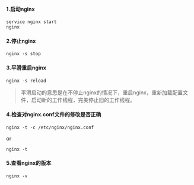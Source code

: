 #### 1.启动nginx

``` shell
service nginx start
nginx
```

#### 2.停止nginx

```
nginx -s stop
```

#### 3.平滑重启nginx

```
nginx -s reload
```

> 平滑启动的意思是在不停止nginx的情况下，重启nginx，重新加载配置文件，启动新的工作线程，完美停止旧的工作线程。

#### 4.检查对nginx.conf文件的修改是否正确

```
nginx -t -c /etc/nginx/nginx.conf  
```

or   

```
nginx -t  
```

#### 5.查看nginx的版本

```
nginx -v
```